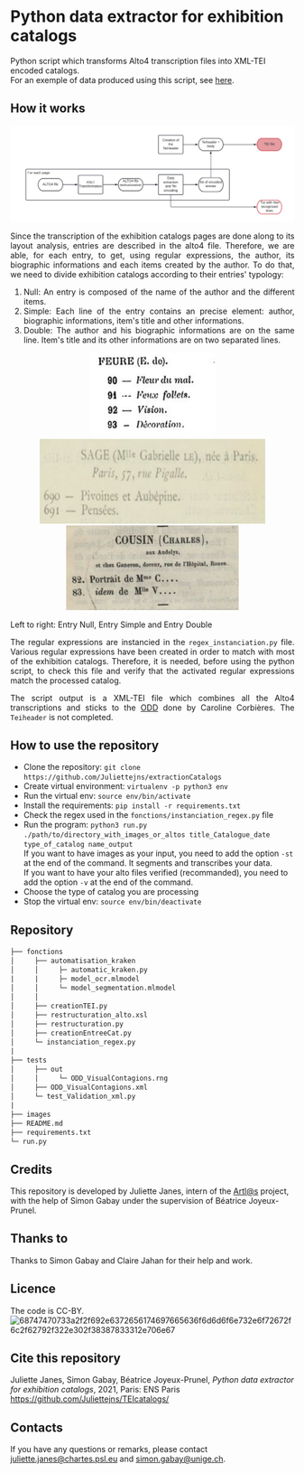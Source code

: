 # Python data extractor for exhibition catalogs

Python script which transforms Alto4 transcription files into XML-TEI encoded catalogs.</br>
For an exemple of data produced using this script, see [here](https://github.com/Juliettejns/TEIcatalogs).

## How it works
<div align="justify">
   
   <p class="float" align="center">
      <img src="images/pipeline_extraction.png"/>
   </p>
   
   Since the transcription of the exhibition catalogs pages are done along to its layout analysis, entries are described in the alto4 file. Therefore, we are able, for each entry, to get, using regular expressions, the author, its biographic informations and each items created by the author. To do that, we need to divide exhibition catalogs according to their entries' typology: 

   
   1. Null: An entry is composed of the name of the author and the different items.<br/>
   2. Simple: Each line of the entry contains an precise element: author, biographic informations, item's title and other informations.<br/>
   3. Double: The author and his biographic informations are on the same line. Item's title and its other informations are on two separated lines.<br/>

   <p class="float" align="center">
      <img src="images/entree_nulle.png" height="150"/>
      <img src="images/Exemple_Entree_Double.png" height="150" width="400"/>
      <img src="images/Exemple_Entree_Simple.png" height="150"/>
   </p>
Left to right: Entry Null, Entry Simple and Entry Double 
   
The regular expressions are instancied in the ```regex_instanciation.py``` file. Various regular expressions have been created in order to match with most of the exhibition catalogs. Therefore, it is needed, before using the python script, to check this file and verify that the activated regular expressions match the processed catalog.
   
The script output is a XML-TEI file which combines all the Alto4 transcriptions and sticks to the [ODD](https://github.com/carolinecorbieres/ArtlasCatalogues/blob/master/5_ImproveGROBIDoutput/ODD/ODD_VisualContagions.xml) done by Caroline Corbières. The ```Teiheader``` is not completed. 
   

</div>
 
## How to use the repository
  - Clone the repository: ```git clone https://github.com/Juliettejns/extractionCatalogs```
  - Create virtual environment: ```virtualenv -p python3 env```
  - Run the virtual env: ```source env/bin/activate```
  - Install the requirements: ```pip install -r requirements.txt```
  - Check the regex used in the `fonctions/instanciation_regex.py` file
  - Run the program: `python3 run.py ./path/to/directory_with_images_or_altos title_Catalogue_date type_of_catalog name_output`</br>
If you want to have images as your input, you need to add the option `-st` at the end of the command. It segments and transcribes your data.</br>
If you want to have your alto files verified (recommanded), you need to add the option `-v` at the end of the command.
  - Choose the type of catalog you are processing
  - Stop the virtual env: ```source env/bin/deactivate```

## Repository

```
├── fonctions
│     ├── automatisation_kraken
│     │     ├─ automatic_kraken.py
|     |     ├─ model_ocr.mlmodel
│     │     └─ model_segmentation.mlmodel
│     │ 
│     ├── creationTEI.py
│     ├── restructuration_alto.xsl
│     ├── restructuration.py
│     ├── creationEntreeCat.py
│     └─ instanciation_regex.py
|
├── tests
│     ├── out
│     │     └─ ODD_VisualContagions.rng
│     ├── ODD_VisualContagions.xml
│     └─ test_Validation_xml.py
|
├── images
├── README.md
├── requirements.txt
└─ run.py
```

## Credits
This repository is developed by Juliette Janes, intern of the [Artl@s](https://artlas.huma-num.fr/fr/) project, with the help of Simon Gabay under the supervision of Béatrice Joyeux-Prunel.

## Thanks to
Thanks to Simon Gabay and Claire Jahan for their help and work.

## Licence
The code is CC-BY.</br>
![68747470733a2f2f692e6372656174697665636f6d6d6f6e732e6f72672f6c2f62792f322e302f38387833312e706e67](https://user-images.githubusercontent.com/56683417/115525743-a78d2400-a28f-11eb-8e45-4b6e3265a527.png)

## Cite this repository
Juliette Janes, Simon Gabay, Béatrice Joyeux-Prunel, _Python data extractor for exhibition catalogs_, 2021, Paris: ENS Paris https://github.com/Juliettejns/TEIcatalogs/

## Contacts
If you have any questions or remarks, please contact juliette.janes@chartes.psl.eu and simon.gabay@unige.ch.

